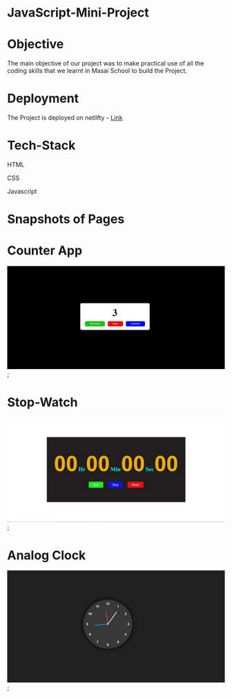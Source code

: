 # JavaScript-Mini-Project

# Objective
The main objective of our project was to make practical use of all the coding skills that we learnt in Masai School to build the Project.


# Deployment
 The Project is deployed on netlifty - [Link]()

# Tech-Stack
HTML

CSS

Javascript

# Snapshots of Pages

# Counter App
![image](./Image/Counter.JPG);

# Stop-Watch
![image](./Image/Stopwatch.JPG);

# Analog Clock
![image](./Image/Analog-Clock.JPG);
